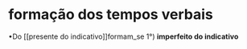 # formação dos tempos verbais 
•Do [[presente do indicativo]]formam_se
1°) **imperfeito do indicativo**